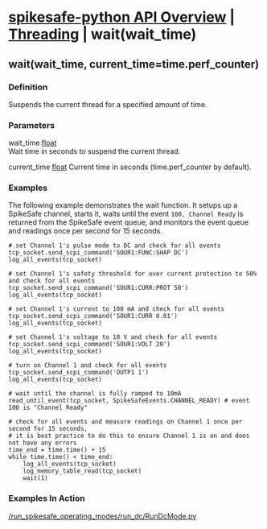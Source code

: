 # [spikesafe-python API Overview](/spikesafe_python_lib_docs/README.md) | [Threading](/spikesafe_python_lib_docs/Threading/README.md) | wait(wait_time)

## wait(wait_time, current_time=time.perf_counter)

### Definition
Suspends the current thread for a specified amount of time.

### Parameters
wait_time [float](https://docs.python.org/3/library/functions.html#float)  
Wait time in seconds to suspend the current thread.

current_time [float](https://docs.python.org/3/library/functions.html#float)
Current time in seconds (time.perf_counter by default).

### Examples
The following example demonstrates the wait function. It setups up a SpikeSafe channel, starts it, waits until the event `100, Channel Ready` is returned from the SpikeSafe event queue, and monitors the event queue and readings once per second for 15 seconds.
```
# set Channel 1's pulse mode to DC and check for all events
tcp_socket.send_scpi_command('SOUR1:FUNC:SHAP DC')    
log_all_events(tcp_socket)

# set Channel 1's safety threshold for over current protection to 50% and check for all events
tcp_socket.send_scpi_command('SOUR1:CURR:PROT 50')    
log_all_events(tcp_socket) 

# set Channel 1's current to 100 mA and check for all events
tcp_socket.send_scpi_command('SOUR1:CURR 0.01')        
log_all_events(tcp_socket)  

# set Channel 1's voltage to 10 V and check for all events
tcp_socket.send_scpi_command('SOUR1:VOLT 20')         
log_all_events(tcp_socket) 

# turn on Channel 1 and check for all events
tcp_socket.send_scpi_command('OUTP1 1')               
log_all_events(tcp_socket)                            

# wait until the channel is fully ramped to 10mA
read_until_event(tcp_socket, SpikeSafeEvents.CHANNEL_READY) # event 100 is "Channel Ready"

# check for all events and measure readings on Channel 1 once per second for 15 seconds,
# it is best practice to do this to ensure Channel 1 is on and does not have any errors
time_end = time.time() + 15                         
while time.time() < time_end:                       
    log_all_events(tcp_socket)
    log_memory_table_read(tcp_socket)
    wait(1)   
```

### Examples In Action
[/run_spikesafe_operating_modes/run_dc/RunDcMode.py](/run_spikesafe_operating_modes/run_dc/RunDcMode.py)